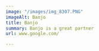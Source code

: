 ```yaml
---
image: "/images/img_8307.PNG"
imageAlt: Banjo
title: Banjo
summary: Banjo is a great partner
url: www.google.com/

---
```


